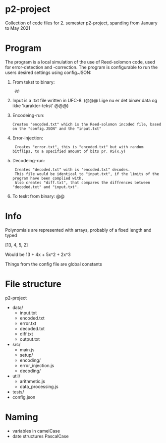 # p2-project
Collection of code files for 2. semester p2-project, spanding from January to May 2021

# Program
The program is a local simulation of the use of Reed-solomon code, used for error-detection and -correction.
The program is configurable to run the users desired settings using config.JSON:

1. From tekst to binary: 

        @@

2. Input is a .txt file written in UFC-8. (@@@ Lige nu er det binær data og ikke 'karakter-tekst' @@@)

3. Encodeing-run:
       
       Creates "encoded.txt" which is the Reed-solomon incoded file, based on the "config.JSON" and the "input.txt"

4. Error-injection:

        Creates "error.txt", this is "encoded.txt" but with random bitflips, to a specified amount of bits pr. RS(x,y)

5. Decodeing-run:

        Creates "decoded.txt" with is "encoded.txt" decodes. 
        This file would be identical to "input.txt", if the limits of the program have been complied with.
        Also creates "diff.txt", that compares the diffrences between "decoded.txt" and "input.txt".

6. To teskt from binary: @@

# Info
Polynomials are represented with arrays, probably of a fixed length and typed

[13, 4, 5, 2]

Would be 13 + 4x + 5x^2 + 2x^3

Things from the config file are global constants

# File structure
p2-project
- data/
    - input.txt  
    - encoded.txt
    - error.txt
    - decoded.txt
    - diff.txt
    - output.txt
- src/
    - main.js
    - setup/
    - encoding/
    - error_injection.js
    - decoding/
- util/
    - arithmetic.js
    - data_processing.js
- tests/
- config.json

# Naming
- variables in camelCase
- date structures PascalCase

